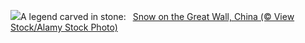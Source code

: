 ![](https://www.bing.com/th?id=OHR.GreatWallStairs_EN-GB9518457526_UHD.jpg&w=1000)A legend carved in stone:&nbsp;&ensp;[Snow on the Great Wall, China (© View Stock/Alamy Stock Photo)](https://www.bing.com/th?id=OHR.GreatWallStairs_EN-GB9518457526_UHD.jpg)
<br><br/>
